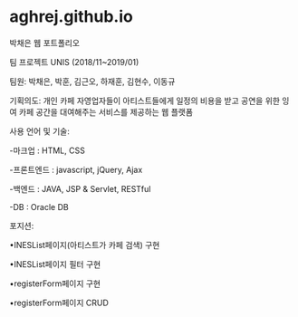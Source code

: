 # aghrej.github.io
박채은 웹 포트폴리오

팀 프로젝트 UNIS (2018/11~2019/01)

팀원: 박채은, 박훈, 김근오, 하재훈, 김현수, 이동규

기획의도: 개인 카페 자영업자들이 아티스트들에게 일정의 비용을 받고 공연을 위한 잉여 카페 공간을 대여해주는 서비스를 제공하는 웹 플랫폼

사용 언어 및 기술: 

-마크업 : HTML, CSS 

-프론트엔드 : javascript, jQuery, Ajax 

-백엔드 : JAVA, JSP & Servlet, RESTful 

-DB : Oracle DB 

포지션: 

•INESList페이지(아티스트가 카페 검색) 구현

•INESList페이지 필터 구현

•registerForm페이지 구현

•registerForm페이지 CRUD
